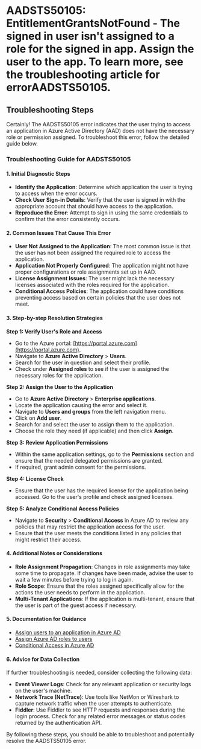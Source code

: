 
# AADSTS50105: EntitlementGrantsNotFound - The signed in user isn't assigned to a role for the signed in app. Assign the user to the app. To learn more, see the troubleshooting article for errorAADSTS50105.


## Troubleshooting Steps
Certainly! The AADSTS50105 error indicates that the user trying to access an application in Azure Active Directory (AAD) does not have the necessary role or permission assigned. To troubleshoot this error, follow the detailed guide below.

### **Troubleshooting Guide for AADSTS50105**

#### **1. Initial Diagnostic Steps**
- **Identify the Application**: Determine which application the user is trying to access when the error occurs.
- **Check User Sign-in Details**: Verify that the user is signed in with the appropriate account that should have access to the application.
- **Reproduce the Error**: Attempt to sign in using the same credentials to confirm that the error consistently occurs.

#### **2. Common Issues That Cause This Error**
- **User Not Assigned to the Application**: The most common issue is that the user has not been assigned the required role to access the application.
- **Application Not Properly Configured**: The application might not have proper configurations or role assignments set up in AAD.
- **License Assignment Issues**: The user might lack the necessary licenses associated with the roles required for the application.
- **Conditional Access Policies**: The application could have conditions preventing access based on certain policies that the user does not meet.

#### **3. Step-by-step Resolution Strategies**

**Step 1: Verify User's Role and Access**
- Go to the Azure portal: [https://portal.azure.com](https://portal.azure.com).
- Navigate to **Azure Active Directory** > **Users**.
- Search for the user in question and select their profile.
- Check under **Assigned roles** to see if the user is assigned the necessary roles for the application.

**Step 2: Assign the User to the Application**
- Go to **Azure Active Directory** > **Enterprise applications**.
- Locate the application causing the error and select it.
- Navigate to **Users and groups** from the left navigation menu.
- Click on **Add user**.
- Search for and select the user to assign them to the application.
- Choose the role they need (if applicable) and then click **Assign**.

**Step 3: Review Application Permissions**
- Within the same application settings, go to the **Permissions** section and ensure that the needed delegated permissions are granted.
- If required, grant admin consent for the permissions.

**Step 4: License Check**
- Ensure that the user has the required license for the application being accessed. Go to the user's profile and check assigned licenses.

**Step 5: Analyze Conditional Access Policies**
- Navigate to **Security** > **Conditional Access** in Azure AD to review any policies that may restrict the application access for the user.
- Ensure that the user meets the conditions listed in any policies that might restrict their access.

#### **4. Additional Notes or Considerations**
- **Role Assignment Propagation**: Changes in role assignments may take some time to propagate. If changes have been made, advise the user to wait a few minutes before trying to log in again.
- **Role Scope**: Ensure that the roles assigned specifically allow for the actions the user needs to perform in the application.
- **Multi-Tenant Applications**: If the application is multi-tenant, ensure that the user is part of the guest access if necessary.

#### **5. Documentation for Guidance**
- [Assign users to an application in Azure AD](https://learn.microsoft.com/en-us/azure/active-directory/manage-apps/add-users-application)
- [Assign Azure AD roles to users](https://learn.microsoft.com/en-us/azure/active-directory/roles/how-to-assign-roles)
- [Conditional Access in Azure AD](https://learn.microsoft.com/en-us/azure/active-directory/conditional-access/overview)

#### **6. Advice for Data Collection**
If further troubleshooting is needed, consider collecting the following data:
- **Event Viewer Logs**: Check for any relevant application or security logs on the user's machine.
- **Network Trace (NetTrace)**: Use tools like NetMon or Wireshark to capture network traffic when the user attempts to authenticate.
- **Fiddler**: Use Fiddler to see HTTP requests and responses during the login process. Check for any related error messages or status codes returned by the authentication API.

By following these steps, you should be able to troubleshoot and potentially resolve the AADSTS50105 error.